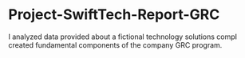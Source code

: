 # Project-SwiftTech-Report-GRC
 I analyzed data provided about a fictional technology solutions compI created fundamental components of the company GRC program.
